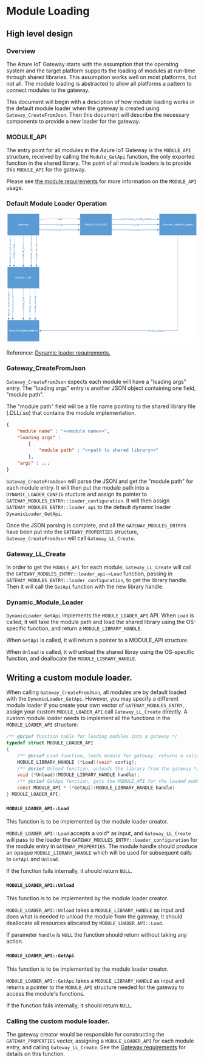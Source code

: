 Module Loading
==============

High level design
-----------------

### Overview

The Azure IoT Gateway starts with the assumption that the operating system and 
the target platform supports the loading of modules at run-time through shared 
libraries.  This assumption works well on most platforms, but not all. The 
module loading is abstracted to allow all platforms a pattern to connect modules to the gateway.

This document will begin with a desciption of how module loading works in the 
default module loader when the gateway is created using 
`Gateway_CreateFromJson`. Then this document will describe the necessary 
components to provide a new loader for the gateway.

### MODULE\_API

The entry point for all modules in the Azure IoT Gateway is the `MODULE_API` 
structure, received by calling the `Module_GetApi` function, the only exported 
function in the shared library.  The point of all module loaders is to provide 
this `MODULE_API` for the gateway.

Please see [the module requirements](module.md) for more information on the 
`MODULE_API` usage.


### Default Module Loader Operation

![Image: default module loader diagram](./media/module_loader_hld.png)

Reference: [Dynamic loader requirements.](dynamic_loader_requirements.md)

### Gateway\_CreateFromJson

`Gateway_CreateFromJson` expects each module will have a "loading args" entry. 
The "loading args" entry is another JSON object containing one field, "module 
path".

The "module path" field will be a file name pointing to the shared library file 
(.DLL/.so) that contains the module implementation. 

```json
{
    "module name" : "<<module name>>",
    "loading args" : 
        {
            "module path" : "<<path to shared library>>"
        },
    "args" : ...
}
```

`Gateway_CreateFromJson` will parse the JSON and get the "module path" for each 
module entry. It will then put the module path into a `DYNAMIC_LOADER_CONFIG` 
stucture and assign its pointer to 
`GATEWAY_MODULES_ENTRY::loader_configuration`. It will then assign `GATEWAY_MODULES_ENTRY::loader_api` to the default dynamic loader `DynamicLoader_GetApi`.

Once the JSON parsing is complete, and all the `GATEWAY_MODULES_ENTRY`s have 
been put into the `GATEWAY_PROPERTIES` structure, `Gateway_CreateFromJson` will 
call `Gateway_LL_Create`.

### Gateway\_LL\_Create

In order to get the `MODULE_API` for each module, `Gateway_LL_Create` 
will call the `GATEWAY_MODULES_ENTRY::loader_api->Load` function, passing in  
`GATEWAY_MODULES_ENTRY::loader_configuration`, to get the library handle.  Then 
it will call the `GetApi` function with the new library handle.

### Dynamic\_Module\_Loader

`DynamicLoader_GetApi` implements the `MODULE_LOADER_API` API. When `Load` is 
called, it will take the module path and load the shared library using the 
OS-specific function, and return a `MODULE_LIBRARY_HANDLE`.

When `GetApi` is called, it will return a pointer to a MODULE_API structure.

When `Unload` is called, it will unload the shared libray using the OS-specific 
function, and deallocate the `MODULE_LIBRARY_HANDLE`.

## Writing a custom module loader.

When calling `Gateway_CreateFromJson`, all modules are by default loaded with 
the `DynamicLoader_GetApi`. However, you may specify a different module loader 
if you create your own vector of `GATEWAY_MODULES_ENTRY`, assign your custom 
`MODULE_LOADER_API` call `Gateway_LL_Create` directly. A custom module loader 
needs to implement all the functions in the `MODULE_LOADER_API` structure:

```c
/** @brief function table for loading modules into a gateway */
typedef struct MODULE_LOADER_API
{
    /** @brief Load function, loads module for gateway, returns a valid handle on success */    
    MODULE_LIBRARY_HANDLE (*Load)(void* config);
    /** @brief Unload function, unloads the library from the gateway */    
    void (*Unload)(MODULE_LIBRARY_HANDLE handle);
    /** @brief GetApi function, gets the MODULE_API for the loaded module */  
    const MODULE_API * (*GetApi)(MODULE_LIBRARY_HANDLE handle)
} MODULE_LOADER_API;
```

#### `MODULE_LOADER_API::Load`

This function is to be implemented by the module loader creator. 

`MODULE_LOADER_API::Load` accepts a void\* as input, and `Gateway_LL_Create` will 
pass to the loader the `GATEWAY_MODULES_ENTRY::loader_configuration` for the 
module entry in `GATEWAY_PROPERTIES`.  The module handle should produce an 
opaque `MODULE_LIBRARY_HANDLE` which will be used for subsequent calls to 
`GetApi` and `Unload`.

If the function fails internally, it should return `NULL`.

#### `MODULE_LOADER_API::Unload`

This function is to be implemented by the module loader creator. 

`MODULE_LOADER_API::Unload` takes a `MODULE_LIBRARY_HANDLE` as input and does what 
is needed to unload the module from the gateway, it should deallocate all 
resources allocated by `MODULE_LOADER_API::Load`.

If parameter `handle` is `NULL` the function should return without taking any 
action.

#### `MODULE_LOADER_API::GetApi`

This function is to be implemented by the module loader creator. 

`MODULE_LOADER_API::GetApi` takes a `MODULE_LIBRARY_HANDLE` as input and returns a 
pointer to the `MODULE_API` structure needed for the gateway to access the 
module's functions.

If the function fails internally, it should return `NULL`.

### Calling the custom module loader.

The gateway creator would be responsible for constructing the 
`GATEWAY_PROPERTIES` vector, assigning a `MODULE_LOADER_API` for each module entry, and calling `Gateway_LL_Create`.  See the [Gateway requirements](gateway_ll_requirements.md) for details on this function.


